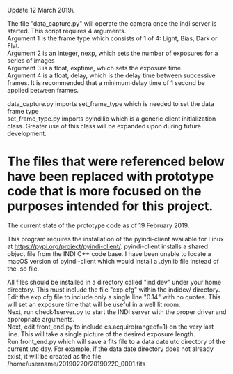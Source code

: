 Update 12 March 2019\

The file "data_capture.py" will operate the camera once the indi server is started. This script requires 4 arguments.\
Argument 1 is the frame type which consists of 1 of 4: Light, Bias, Dark or Flat.\
Argument 2 is an integer, nexp, which sets the number of exposures for a series of images\
Argument 3 is a float, exptime, which sets the exposure time\
Argument 4 is a float, delay, which is the delay time between successive frames. It is recommended that a minimum delay time
of 1 second be applied between frames.

data_capture.py imports set_frame_type which is needed to set the data frame type\
set_frame_type.py imports pyindilib which is a generic client initialization class. Greater use of this class will be expanded
upon during future development.

The files that were referenced below have been replaced with prototype code that is more focused on the purposes intended for this project.
=================================================================================

The current state of the prototype code as of 19 February 2019.

This program requires the installation of the pyindi-client available for Linux at https://pypi.org/project/pyindi-client/.
pyindi-client installs a shared object file from the INDI C++ code base. I have been unable to locate a macOS version of pyindi-client which would install a .dynlib file instead of the .so file. 

All files should be installed in a directory called "indidev" under your home directory.
This must include the file "exp.cfg" within the indidev/ directory. Edit the exp.cfg file to include only a single line "0.14" with no quotes. This will set an exposure time that will be useful in a well lit room.\
Next, run check4server.py to start the INDI server with the proper driver and appropriate arguments.\
Next, edit front_end.py to include cs.acquire(rangeof=1) on the very last line. This will take a single picture of the desired exposure length.\
Run front_end.py which will save a fits file to a data date utc directory of the current utc day. For example, if the data date directory does not already exist, it will be created as the file /home/username/20190220/20190220_0001.fits
